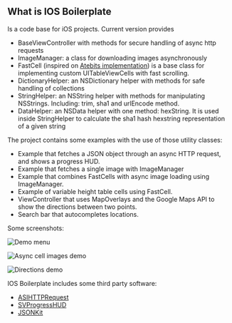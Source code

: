 What is IOS Boilerplate
-----------------------

Is a code base for iOS projects. Current version provides

  - BaseViewController with methods for secure handling of async http requests
  - ImageManager: a class for downloading images asynchronously
  - FastCell (inspired on [Atebits implementation](http://blog.atebits.com/2008/12/fast-scrolling-in-tweetie-with-uitableview/)) is a base class for implementing custom UITableViewCells with fast scrolling.
  - DictionaryHelper: an NSDictionary helper with methods for safe handling of collections
  - StringHelper: an NSString helper with methods for manipulating NSStrings. Including: trim, sha1 and urlEncode method.
  - DataHelper: an NSData helper with one method: hexString. It is used inside StringHelper to calculate the sha1 hash hexstring representation of a given string

The project contains some examples with the use of those utility classes:

  - Example that fetches a JSON object through an async HTTP request, and shows a progress HUD.
  - Example that fetches a single image with ImageManager
  - Example that combines FastCells with async image loading using ImageManager.
  - Example of variable height table cells using FastCell.
  - ViewController that uses MapOverlays and the Google Maps API to show the directions between two points.
  - Search bar that autocompletes locations.

Some screenshots:

![Demo menu](https://github.com/gimenete/iOS-boilerplate/raw/master/shots/demo-menu.png)

![Async cell images demo](https://github.com/gimenete/iOS-boilerplate/raw/master/shots/async-cells.png)

![Directions demo](https://github.com/gimenete/iOS-boilerplate/raw/master/shots/directions.png)


IOS Boilerplate includes some third party software:

  - [ASIHTTPRequest](http://allseeing-i.com/ASIHTTPRequest/)
  - [SVProgressHUD](https://github.com/samvermette/SVProgressHUD)
  - [JSONKit](https://github.com/johnezang/JSONKit)